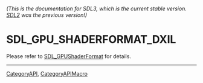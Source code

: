 ###### (This is the documentation for SDL3, which is the current stable version. [SDL2](https://wiki.libsdl.org/SDL2/) was the previous version!)
# SDL_GPU_SHADERFORMAT_DXIL

Please refer to [SDL_GPUShaderFormat](SDL_GPUShaderFormat) for details.

----
[CategoryAPI](CategoryAPI), [CategoryAPIMacro](CategoryAPIMacro)

